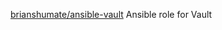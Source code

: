 
[brianshumate/ansible-vault](https://github.com/brianshumate/ansible-vault)
Ansible role for Vault
